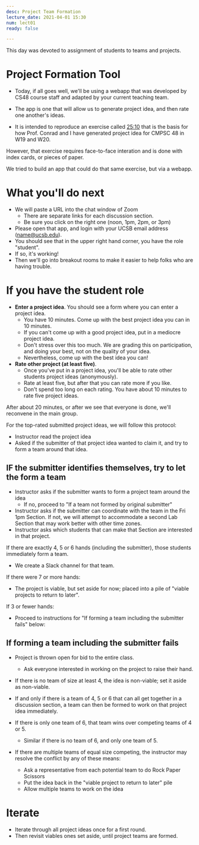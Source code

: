 ```yaml
---
desc: Project Team Formation
lecture_date: 2021-04-01 15:30
num: lect01
ready: false

---
```



This day was devoted to assignment of students to teams and projects.

# Project Formation Tool 

* Today, if all goes well, we'll be using a webapp that was developed by CS48 course staff and adapted by your current teaching team.

* The app is one that will allow us to generate project idea, and then rate one another's ideas.
* It is intended to reproduce an exercise called [25:10](http://www.liberatingstructures.com/12-2510-crowd-sourcing/)
  that is the basis for how Prof. Conrad and I have generated project idea for CMPSC 48 in W19 and W20.

However, that exercise requires face-to-face interation and is done with index cards, or pieces of paper.

We tried to build an app that could do that same exercise, but via a webapp.

# What you'll do next


* We will paste a URL into the chat window of Zoom
  * There are separate links for each discussion section. 
  * Be sure you click on the right one (noon, 1pm, 2pm, or 3pm)
* Please open that app, and login with your UCSB email address (name@ucsb.edu).
* You should see that in the upper right hand corner, you have the role "student".
* If so, it's working!
* Then we'll go into breakout rooms to make it easier to help folks who are having trouble.

# If you have the student role

* **Enter a project idea**. You should see a form where you can enter a project idea. 
  * You have 10 minutes.  Come up with the best project idea you can in 10 minutes.
  * If you can't come up with a good project idea, put in a mediocre project idea.
  * Don't stress over this too much.  We are grading this on participation, and doing your best, not on 
    the quality of your idea.
  * Nevertheless, come up with the best idea you can!
* **Rate other project (at least five)**.
  * Once you've put in a project idea, you'll be able to rate other students project ideas (anonymously).
  * Rate at least five, but after that you can rate more if you like.
  * Don't spend too long on each rating.  You have about 10 minutes to rate five project ideas.

After about 20 minutes, or after we see that everyone is done, we'll reconvene in the main group. 

For the top-rated submitted project ideas, we will follow this protocol:

* Instructor read the project idea
* Asked if the submitter of that project idea wanted to claim it, and try to form a team around that idea.

## IF the submitter identifies themselves, try to let the form a team

* Instructor asks if the submitter wants to form a project team around the idea
   * If no, proceed to "If a team not formed by original submitter"
* Instructor asks if the submitter can coordinate with the team in the Fri 1pm Section. If not, we will attempt to accommodate a second Lab Section that may work better with other time zones. 
* Instructor asks which students that can make that Section are interested in that project.

If there are exactly 4, 5 or 6 hands (including the submitter), those students immediately form a team. 
* We create a Slack channel for that team. 

If there were 7 or more hands:
* The project is viable, but set aside for now; placed into a pile of "viable projects to return to later".

If 3 or fewer hands:
* Proceed to instructions for "If forming a team including the submitter fails" below:

## If forming a team including the submitter fails

* Project is thrown open for bid to the entire class.
   * Ask everyone interested in working on the project to raise their hand.

* If there is no team of size at least 4, the idea is non-viable; set it aside as non-viable.

* If and only if there is a team of 4, 5 or 6  that can all get together in a discussion section, a team can then be formed to work on that project idea immediately.

* If there is only one team of 6, that team wins over competing teams of 4 or 5.
   * Similar if there is no team of 6, and only one team of 5.
* If there are multiple teams of equal size competing, the instructor may resolve the conflict by any of these means:
   * Ask a representative from each potential team to do Rock Paper Scissors 
   * Put the idea back in the "viable project to return to later" pile
   * Allow multiple teams to work on the idea
   
# Iterate 

* Iterate through all project ideas once for a first round.
* Then revisit viables ones set aside, until project teams are formed.


